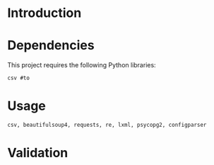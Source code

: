 # Introduction



# Dependencies
This project requires the following Python libraries:
```
csv #to
```



# Usage


```
csv, beautifulsoup4, requests, re, lxml, psycopg2, configparser
```

# Validation


